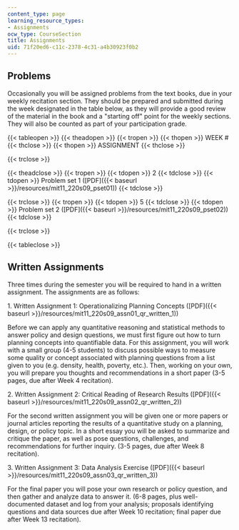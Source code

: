 ```yaml
---
content_type: page
learning_resource_types:
- Assignments
ocw_type: CourseSection
title: Assignments
uid: 71f20ed6-c11c-2378-4c31-a4b30923f0b2
---
```


Problems
--------

Occasionally you will be assigned problems from the text books, due in your weekly recitation section. They should be prepared and submitted during the week designated in the table below, as they will provide a good review of the material in the book and a "starting off" point for the weekly sections. They will also be counted as part of your participation grade.

{{< tableopen >}}
{{< theadopen >}}
{{< tropen >}}
{{< thopen >}}
WEEK #
{{< thclose >}}
{{< thopen >}}
ASSIGNMENT
{{< thclose >}}

{{< trclose >}}

{{< theadclose >}}
{{< tropen >}}
{{< tdopen >}}
2
{{< tdclose >}}
{{< tdopen >}}
Problem set 1 ([PDF]({{< baseurl >}}/resources/mit11_220s09_pset01))
{{< tdclose >}}

{{< trclose >}}
{{< tropen >}}
{{< tdopen >}}
5
{{< tdclose >}}
{{< tdopen >}}
Problem set 2 ([PDF]({{< baseurl >}}/resources/mit11_220s09_pset02))
{{< tdclose >}}

{{< trclose >}}

{{< tableclose >}}

Written Assignments
-------------------

Three times during the semester you will be required to hand in a written assignment. The assignments are as follows:

1\. Written Assignment 1: Operationalizing Planning Concepts ([PDF]({{< baseurl >}}/resources/mit11_220s09_assn01_qr_written_1))

Before we can apply any quantitative reasoning and statistical methods to answer policy and design questions, we must first figure out how to turn planning concepts into quantifiable data. For this assignment, you will work with a small group (4-5 students) to discuss possible ways to measure some quality or concept associated with planning questions from a list given to you (e.g. density, health, poverty, etc.). Then, working on your own, you will prepare you thoughts and recommendations in a short paper (3-5 pages, due after Week 4 recitation).

2\. Written Assignment 2: Critical Reading of Research Results ([PDF]({{< baseurl >}}/resources/mit11_220s09_assn02_qr_written_2))

For the second written assignment you will be given one or more papers or journal articles reporting the results of a quantitative study on a planning, design, or policy topic. In a short essay you will be asked to summarize and critique the paper, as well as pose questions, challenges, and recommendations for further inquiry. (3-5 pages, due after Week 8 recitation).

3\. Written Assignment 3: Data Analysis Exercise ([PDF]({{< baseurl >}}/resources/mit11_220s09_assn03_qr_written_3))

For the final paper you will pose your own research or policy question, and then gather and analyze data to answer it. (6-8 pages, plus well-documented dataset and log from your analysis; proposals identifying questions and data sources due after Week 10 recitation; final paper due after Week 13 recitation).